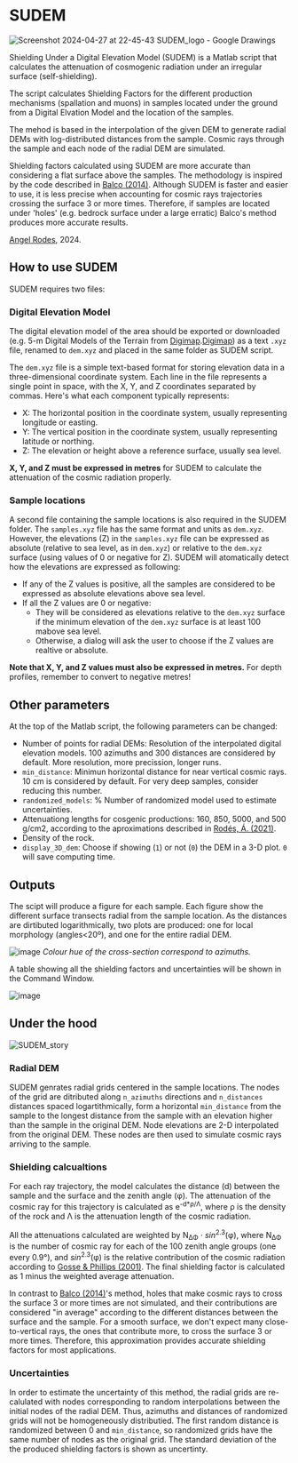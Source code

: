 # SUDEM

![Screenshot 2024-04-27 at 22-45-43 SUDEM_logo - Google Drawings](https://github.com/angelrodes/SUDEM/assets/53089531/d75a5a6b-e496-4fb0-88d4-9495d550027a)

Shielding Under a Digital Elevation Model (SUDEM) is a Matlab script that calculates the attenuation of cosmogenic radiation under an irregular surface (self-shielding).

The script calculates Shielding Factors for the different production mechanisms (spallation and muons) in samples located under the ground from a Digital Elvation Model and the location of the samples.

The mehod is based in the interpolation of the given DEM to generate radial DEMs with log-distributed distances from the sample. Cosmic rays through the sample and each node of the radial DEM are simulated.

Shielding factors calculated using SUDEM are more accurate than considering a flat surface above the samples. The methodology is inspired by the code described in [Balco (2014)](https://doi.org/10.1016/j.quageo.2013.12.002). Although SUDEM is faster and easier to use, it is less precise when accounting for cosmic rays trajectories crossing the surface 3 or more times. Therefore, if samples are located under 'holes' (e.g. bedrock surface under a large erratic) Balco's method produces more accurate results.

[Angel Rodes](http://www.angelrodes.com), 2024.

## How to use SUDEM

SUDEM requires two files:

### Digital Elevation Model

The digital elevation model of the area should be exported or downloaded (e.g. 5-m Digital Models of the Terrain from [Digimap](https://digimap.edina.ac.uk/).[Digimap](https://digimap.edina.ac.uk/)) as a text ```.xyz``` file, renamed to ```dem.xyz``` and placed in the same folder as SUDEM script.

The ```dem.xyz``` file is a simple text-based format for storing elevation data in a three-dimensional coordinate system. Each line in the file represents a single point in space, with the X, Y, and Z coordinates separated by commas. Here's what each component typically represents:

-   X: The horizontal position in the coordinate system, usually representing longitude or easting.
-   Y: The vertical position in the coordinate system, usually representing latitude or northing.
-   Z: The elevation or height above a reference surface, usually sea level.

**X, Y, and Z must be expressed in metres** for SUDEM to calculate the attenuation of the cosmic radiation properly.

### Sample locations

A second file containing the sample locations is also required in the SUDEM folder. The ```samples.xyz``` file has the same format and units as ```dem.xyz```. However, the elevations (Z) in the ```samples.xyz``` file can be expressed as absolute (relative to sea level, as in ```dem.xyz```) or relative to the ```dem.xyz``` surface (using values of 0 or negative for Z). SUDEM will atomatically detect how the elevations are expressed as following:

- If any of the Z values is positive, all the samples are considered to be expressed as absolute elevations above sea level.
- If all the Z values are 0 or negative:
    - They will be considered as elevations relative to the ```dem.xyz``` surface if the minimum elevation of the ```dem.xyz``` surface is at least 100 mabove sea level.
    - Otherwise, a dialog will ask the user to choose if the Z values are realtive or absolute.

**Note that X, Y, and Z values must also be expressed in metres.** For depth profiles, remember to convert to negative metres!

## Other parameters

At the top of the Matlab script, the following parameters can be changed:

- Number of points for radial DEMs: Resolution of the interpolated digital elevation models. 100 azimuths and 300 distances are considered by default. More resolution, more precission, longer runs.
- ```min_distance```: Minimun horizontal distance for near vertical cosmic rays. 10 cm is considered by default. For very deep samples, consider reducing this number.
- ```randomized_models```: % Number of randomized model used to estimate uncertainties.
- Attenuationg lengths for cosgenic productions: 160, 850, 5000, and 500 g/cm2, according to the aproximations described in [Rodés, Á. (2021)](https://doi.org/10.3390/geosciences11090362).
- Density of the rock.
- ```display_3D_dem```: Choose if showing (```1```) or not (```0```) the DEM in a 3-D plot. ```0``` will save computing time.

## Outputs

The scipt will produce a figure for each sample. Each figure show the different surface transects radial from the sample location. As the distances are dirtibuted logarithmically, two plots are produced: one for local morphology (angles<20º), and one for the entire radial DEM.

![image](https://github.com/angelrodes/SUDEM/assets/53089531/13b52b60-11e4-4b87-9718-69ea99a6f7f8)
*Colour hue of the cross-section correspond to azimuths.*

A table showing all the shielding factors and uncertainties will be shown in the Command Window.

![image](https://github.com/angelrodes/SUDEM/assets/53089531/7f35e3d2-f131-4eda-8aa6-06d6c2e73c54)

## Under the hood

![SUDEM_story](https://github.com/angelrodes/SUDEM/assets/53089531/ba4bde1c-4cd8-4a9d-8a1a-99a992f81004)

### Radial DEM

SUDEM genrates radial grids centered in the sample locations. The nodes of the grid are ditributed along ```n_azimuths``` directions and ```n_distances``` distances spaced logartithmically, form a horizontal ```min_distance``` from the sample to the longest distance from the sample with an elevation higher than the sample in the original DEM. Node elevations are 2-D interpolated from the original DEM. These nodes are then used to simulate cosmic rays arriving to the sample.

### Shielding calcualtions

For each ray trajectory, the model calculates the distance (d) between the sample and the surface and the zenith angle (φ). The attenuation of the cosmic ray for this trajectory is calculated as e<sup>-d*ρ/Λ</sup>, where ρ is the density of the rock and Λ is the attenuation length of the cosmic radiation.

All the attenuations calculated are weighted by N<sub>ΔΦ</sub> · _sin_<sup>2.3</sup>(φ), where N<sub>ΔΦ</sub> is the number of cosmic ray for each of the 100 zenith angle groups (one every 0.9°), and _sin_<sup>2.3</sup>(φ) is the relative contribution of the cosmic radiation according to [Gosse & Phillips (2001)](https://doi.org/10.1016/S0277-3791(00)00171-2). The final shielding factor is calculated as 1 minus the weighted average attenuation.

In contrast to [Balco (2014)](https://doi.org/10.1016/j.quageo.2013.12.002)'s method, holes that make cosmic rays to cross the surface 3 or more times are not simulated, and their contributions are considered "in average" according to the different distances between the surface and the sample. For a smooth surface, we don't expect many close-to-vertical rays, the ones that contribute more, to cross the surface 3 or more times. Therefore, this approximation provides accurate shielding factors for most applications.

### Uncertainties

In order to estimate the uncertainty of this method, the radial grids are re-calulated with nodes corresponding to random interpolations between the initial nodes of the radial DEM. Thus, azimuths and distances of randomized grids will not be homogeneously distributied. The first random distance is randomized between 0 and ```min_distance```, so randomized grids have the same number of nodes as the original grid. The standard deviation of the the produced shielding factors is shown as uncertinty.
 
